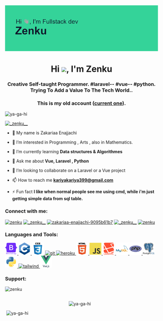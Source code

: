 [![Header](https://github.com/YA-GA-HI/YA-GA-HI/blob/main/header.png "Header")](https://some-url.dev/)

<h1 align="center">Hi <img src="https://raw.githubusercontent.com/MartinHeinz/MartinHeinz/master/wave.gif" width="30px">, I'm Zenku</h1>
<h3 align="center">Creative Self-taught Programmer. #laravel-- #vue-- #python. Trying To Add a Value To The Tech World..</h3>
<h3 align="center">This is my old account (<a href="https://github.com/zeeenku/">current one</a>).</h3>

<p  align="left"> <img src="https://komarev.com/ghpvc/?username=ya-ga-hi&label=Profile%20views&color=0e75b6&style=flat" alt="ya-ga-hi" /> </p>

<p align="left"> <a href="https://twitter.com/_zenku__" target="blank"><img src="https://img.shields.io/twitter/follow/_zenku__?logo=twitter&style=for-the-badge" alt="_zenku__" /></a> </p>

- 👋 My name is Zakariaa Enajjachi

- 👀 I’m interested in Programming , Arts , also in Mathematics.

- 🌱 I’m currently learning **Data structures & Algorithmes**

- 💬 Ask me about **Vue, Laravel , Python**

- 💞️ I’m looking to collaborate on a Laravel or a Vue project

- 📫 How to reach me **kariyakariya399@gmail.com**

- ⚡ Fun fact **I like when normal people see me using cmd, while i'm just getting simple data from sql table.**

<h3 align="left">Connect with me:</h3>
<p align="left" >
<a href="https://codepen.io/zenku" target="blank"><img align="center" src="https://raw.githubusercontent.com/rahuldkjain/github-profile-readme-generator/master/src/images/icons/Social/codepen.svg" alt="zenku" height="30" width="40" /></a>
<a href="https://twitter.com/_zenku__" target="blank"><img align="center" src="https://raw.githubusercontent.com/rahuldkjain/github-profile-readme-generator/master/src/images/icons/Social/twitter.svg" alt="_zenku__" height="30" width="40" /></a>
<a href="https://linkedin.com/in/zakariaa-enajjachi-9095b61b7" target="blank"><img align="center" src="https://raw.githubusercontent.com/rahuldkjain/github-profile-readme-generator/master/src/images/icons/Social/linked-in-alt.svg" alt="zakariaa-enajjachi-9095b61b7" height="30" width="40" /></a>
<a href="https://instagram.com/_zenku__" target="blank"><img align="center" src="https://raw.githubusercontent.com/rahuldkjain/github-profile-readme-generator/master/src/images/icons/Social/instagram.svg" alt="_zenku__" height="30" width="40" /></a>
<a href="https://hashnode.com/@Zenku" target="blank"><img align="center" src="https://raw.githubusercontent.com/rahuldkjain/github-profile-readme-generator/master/src/images/icons/Social/hashnode.svg" alt="zenku" height="30" width="40" /></a>
</p>

<h3 align="left">Languages and Tools:</h3>
<p align="left"> <a href="https://getbootstrap.com" target="_blank" rel="noreferrer"> <img src="https://raw.githubusercontent.com/devicons/devicon/master/icons/bootstrap/bootstrap-plain-wordmark.svg" alt="bootstrap" width="40" height="40"/> </a> <a href="https://www.w3schools.com/cpp/" target="_blank" rel="noreferrer"> <img src="https://raw.githubusercontent.com/devicons/devicon/master/icons/cplusplus/cplusplus-original.svg" alt="cplusplus" width="40" height="40"/> </a> <a href="https://www.w3schools.com/css/" target="_blank" rel="noreferrer"> <img src="https://raw.githubusercontent.com/devicons/devicon/master/icons/css3/css3-original-wordmark.svg" alt="css3" width="40" height="40"/> </a> <a href="https://git-scm.com/" target="_blank" rel="noreferrer"> <img src="https://www.vectorlogo.zone/logos/git-scm/git-scm-icon.svg" alt="git" width="40" height="40"/> </a> <a href="https://heroku.com" target="_blank" rel="noreferrer"> <img src="https://www.vectorlogo.zone/logos/heroku/heroku-icon.svg" alt="heroku" width="40" height="40"/> </a> <a href="https://www.w3.org/html/" target="_blank" rel="noreferrer"> <img src="https://raw.githubusercontent.com/devicons/devicon/master/icons/html5/html5-original-wordmark.svg" alt="html5" width="40" height="40"/> </a> <a href="https://developer.mozilla.org/en-US/docs/Web/JavaScript" target="_blank" rel="noreferrer"> <img src="https://raw.githubusercontent.com/devicons/devicon/master/icons/javascript/javascript-original.svg" alt="javascript" width="40" height="40"/> </a> <a href="https://laravel.com/" target="_blank" rel="noreferrer"> <img src="https://raw.githubusercontent.com/devicons/devicon/master/icons/laravel/laravel-plain-wordmark.svg" alt="laravel" width="40" height="40"/> </a> <a href="https://www.mysql.com/" target="_blank" rel="noreferrer"> <img src="https://raw.githubusercontent.com/devicons/devicon/master/icons/mysql/mysql-original-wordmark.svg" alt="mysql" width="40" height="40"/> </a> <a href="https://www.php.net" target="_blank" rel="noreferrer"> <img src="https://raw.githubusercontent.com/devicons/devicon/master/icons/php/php-original.svg" alt="php" width="40" height="40"/> </a> <a href="https://www.postgresql.org" target="_blank" rel="noreferrer"> <img src="https://raw.githubusercontent.com/devicons/devicon/master/icons/postgresql/postgresql-original-wordmark.svg" alt="postgresql" width="40" height="40"/> </a> <a href="https://www.python.org" target="_blank" rel="noreferrer"> <img src="https://raw.githubusercontent.com/devicons/devicon/master/icons/python/python-original.svg" alt="python" width="40" height="40"/> </a> <a href="https://tailwindcss.com/" target="_blank" rel="noreferrer"> <img src="https://www.vectorlogo.zone/logos/tailwindcss/tailwindcss-icon.svg" alt="tailwind" width="40" height="40"/> </a> <a href="https://vuejs.org/" target="_blank" rel="noreferrer"> <img src="https://raw.githubusercontent.com/devicons/devicon/master/icons/vuejs/vuejs-original-wordmark.svg" alt="vuejs" width="40" height="40"/> </a> </p>

<h3 align="left">Support:</h3>
<p><a href="https://www.buymeacoffee.com/zenku"> <img align="left" src="https://cdn.buymeacoffee.com/buttons/v2/default-yellow.png" height="50" width="210" alt="zenku" /></a></p><br><br>

<p><img  src="https://github-readme-stats.vercel.app/api/top-langs?username=ya-ga-hi&show_icons=true&locale=en&layout=compact" alt="ya-ga-hi" /></p>

<p>&nbsp;<img  src="https://github-readme-stats.vercel.app/api?username=ya-ga-hi&show_icons=true&locale=en" alt="ya-ga-hi" /></p>

